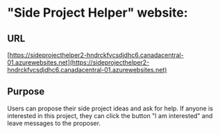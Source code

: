 # "Side Project Helper" website:

## URL
[https://sideprojecthelper2-hndrckfvcsdjdhc6.canadacentral-01.azurewebsites.net](https://sideprojecthelper2-hndrckfvcsdjdhc6.canadacentral-01.azurewebsites.net)
## Purpose
Users can propose their side project ideas and ask for help. If anyone is interested in this project, they can click the button "I am interested" and leave messages to the proposer.
